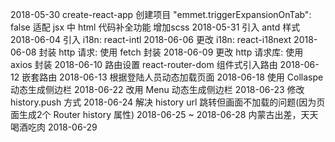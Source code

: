2018-05-30
    create-react-app 创建项目
    "emmet.triggerExpansionOnTab": false 适配 jsx 中 html 代码补全功能
    增加scss
2018-05-31
    引入 antd 样式
2018-06-04
    引入 i18n: react-intl
2018-06-06
    更改 i18n: react-i18next
2018-06-08
    封装 http 请求: 使用 fetch 封装
2018-06-09
    更改 http 请求库: 使用 axios 封装
2018-06-10
    路由设置 react-router-dom
    组件式引入路由
2018-06-12
    嵌套路由
2018-06-13
    根据登陆人员动态加载页面
2018-06-18
    使用 Collaspe 动态生成侧边栏
2018-06-22
    改用 Menu 动态生成侧边栏
2018-06-23
    修改 history.push 方式
2018-06-24
    解决 history url 跳转但画面不加载的问题(因为页面生成2个 Router history 属性)
2018-06-25 ~ 2018-06-28
    内蒙古出差，天天喝酒吃肉
2018-06-29